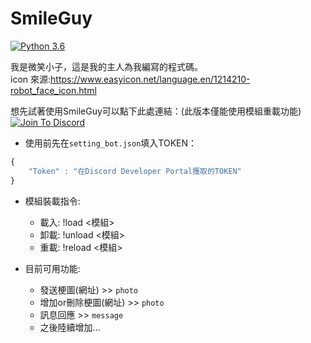 # SmileGuy
[![Python 3.6](https://img.shields.io/badge/python-3.6-blue.svg)](https://www.python.org/downloads/release/python-367/)

我是微笑小子，這是我的主人為我編寫的程式碼。  
icon 來源:https://www.easyicon.net/language.en/1214210-robot_face_icon.html  

想先試著使用SmileGuy可以點下此處連結：(此版本僅能使用模組重載功能)  
[![Join To Discord](https://github.com/minexo79/SmileGuy/blob/master/photo/jointodiscord.png)](https://discordapp.com/api/oauth2/authorize?client_id=613249451355799552&permissions=2048&scope=bot)

* 使用前先在`setting_bot.json`填入TOKEN：
```js
{
	"Token" : "在Discord Developer Portal獲取的TOKEN"
}
```

* 模組裝載指令:  
  * 載入: !load <模組>
  * 卸載: !unload <模組>
  * 重載: !reload <模組>

* 目前可用功能:  
  * 發送梗圖(網址) >> `photo`
  * 增加or刪除梗圖(網址) >> `photo`
  * 訊息回應 >> `message`
  * 之後陸續增加...
